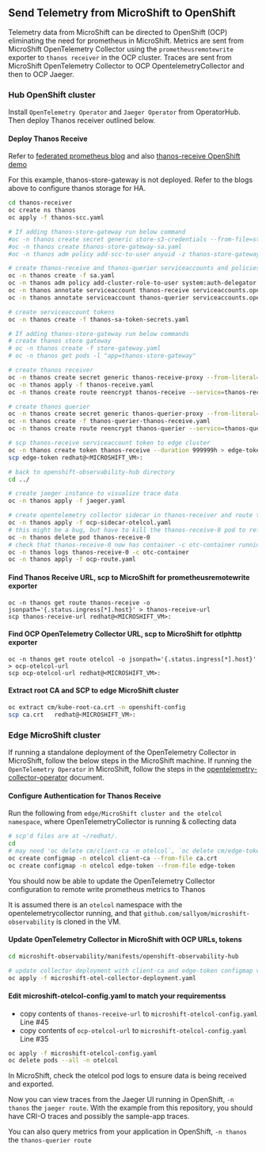 ## Send Telemetry from MicroShift to OpenShift

Telemetry data from MicroShift can be directed to OpenShift (OCP) eliminating the need for prometheus in MicroShift.
Metrics are sent from MicroShift OpenTelemetry Collector using the `prometheusremotewrite` exporter to `thanos receiver` in the OCP cluster.
Traces are sent from MicroShift OpenTelemetry Collector to OCP OpentelemetryCollector and then to OCP Jaeger.


### Hub OpenShift cluster

Install `OpenTelemetry Operator` and `Jaeger Operator` from OperatorHub. Then deploy Thanos receiver outlined below.

#### Deploy Thanos Receive

Refer to [federated prometheus blog](https://cloud.redhat.com/blog/federated-prometheus-with-thanos-receive)
and also [thanos-receive OpenShift demo](https://github.com/rhthsa/openshift-demo/blob/main/thanos-receive.md)

For this example, thanos-store-gateway is not deployed. Refer to the blogs above to configure thanos storage for HA.

```bash
cd thanos-receiver
oc create ns thanos
oc apply -f thanos-scc.yaml

# If adding thanos-store-gateway run below command
#oc -n thanos create secret generic store-s3-credentials --from-file=store-s3-secret.yaml
#oc -n thanos create thanos-store-gateway-sa.yaml
#oc -n thanos adm policy add-scc-to-user anyuid -z thanos-store-gateway

# create thanos-receive and thanos-querier serviceaccounts and policies
oc -n thanos create -f sa.yaml
oc -n thanos adm policy add-cluster-role-to-user system:auth-delegator -z thanos-receive
oc -n thanos annotate serviceaccount thanos-receive serviceaccounts.openshift.io/oauth-redirectreference.thanos-receive='{"kind":"OAuthRedirectReference","apiVersion":"v1","reference":{"kind":"Route","name":"thanos-receive"}}'
oc -n thanos annotate serviceaccount thanos-querier serviceaccounts.openshift.io/oauth-redirectreference.thanos-querier='{"kind":"OAuthRedirectReference","apiVersion":"v1","reference":{"kind":"Route","name":"thanos-querier"}}'

# create serviceaccount tokens
oc -n thanos create -f thanos-sa-token-secrets.yaml 

# If adding thanos-store-gateway run below commands
# create thanos store gateway
# oc -n thanos create -f store-gateway.yaml
# oc -n thanos get pods -l "app=thanos-store-gateway"

# create thanos receiver
oc -n thanos create secret generic thanos-receive-proxy --from-literal=session_secret=$(head /dev/urandom | tr -dc A-Za-z0-9 | head -c43)
oc -n thanos apply -f thanos-receive.yaml
oc -n thanos create route reencrypt thanos-receive --service=thanos-receive --port=web-proxy --insecure-policy=Redirect

# create thanos querier
oc -n thanos create secret generic thanos-querier-proxy --from-literal=session_secret=$(head /dev/urandom | tr -dc A-Za-z0-9 | head -c43)
oc -n thanos create -f thanos-querier-thanos-receive.yaml
oc -n thanos create route reencrypt thanos-querier --service=thanos-querier --port=web-proxy --insecure-policy=Redirect

# scp thanos-receive serviceaccount token to edge cluster
oc -n thanos create token thanos-receive --duration 999999h > edge-token
scp edge-token redhat@<MICROSHIFT_VM>:

# back to openshift-observability-hub directory
cd ../

# create jaeger instance to visualize trace data
oc -n thanos apply -f jaeger.yaml

# create opentelemetry collector sidecar in thanos-receiver and route to collect trace data
oc -n thanos apply -f ocp-sidecar-otelcol.yaml
# this might be a bug, but have to kill the thanos-receive-0 pod to refresh and pick up the sidecar container
oc -n thanos delete pod thanos-receive-0
# check that thanos-receive-0 now has container -c otc-container running
oc -n thanos logs thanos-receive-0 -c otc-container
oc -n thanos apply -f ocp-route.yaml
```

#### Find Thanos Receive URL, scp to MicroShift for prometheusremotewrite exporter

```
oc -n thanos get route thanos-receive -o jsonpath='{.status.ingress[*].host}' > thanos-receive-url
scp thanos-receive-url redhat@<MICROSHIFT_VM>:
```

#### Find OCP OpenTelemetry Collector URL, scp to MicroShift for otlphttp exporter

```
oc -n thanos get route otelcol -o jsonpath='{.status.ingress[*].host}' > ocp-otelcol-url
scp ocp-otelcol-url redhat@<MICROSHIFT_VM>:
```

#### Extract root CA and SCP to edge MicroShift cluster

```bash
oc extract cm/kube-root-ca.crt -n openshift-config
scp ca.crt   redhat@<MICROSHIFT_VM>:
```

### Edge MicroShift cluster

If running a standalone deployment of the OpenTelemetry Collector in MicroShift,
follow the below steps in the MicroShift machine. If running the
`OpenTelemetry Operator` in MicroShift, follow the steps in the
[opentelemetry-collector-operator](../opentelemetry-collector-operator/README.md) document.

#### Configure Authentication for Thanos Receive

Run the following from `edge/MicroShift cluster and the otelcol namespace`, where OpenTelemetryCollector is running & collecting data

```bash
# scp'd files are at ~/redhat/.
cd
# may need 'oc delete cm/client-ca -n otelcol`, `oc delete cm/edge-token -n otelcol` first
oc create configmap -n otelcol client-ca --from-file ca.crt
oc create configmap -n otelcol edge-token --from-file edge-token
```
You should now be able to update the OpenTelemetry Collector configuration to remote write prometheus metrics to Thanos

It is assumed there is an `otelcol` namespace with the opentelemetrycollector running, and
that `github.com/sallyom/microshift-observability` is cloned in the VM.

#### Update OpenTelemetry Collector in MicroShift with OCP URLs, tokens

```bash
cd microshift-observability/manifests/openshift-observability-hub

# update collector deployment with client-ca and edge-token configmap volumes
oc apply -f microshift-otel-collector-deployment.yaml 
```

#### Edit microshift-otelcol-config.yaml to match your requirementss

* copy contents of `thanos-receive-url` to `microshift-otelcol-config.yaml` Line #45
* copy contents of `ocp-otelcol-url` to `microshift-otelcol-config.yaml` Line #35

```bash
oc apply -f microshift-otelcol-config.yaml
oc delete pods --all -n otelcol
```

In MicroShift, check the otelcol pod logs to ensure data is being received and exported.

Now you can view traces from the Jaeger UI running in OpenShift, `-n thanos` the `jaeger route`.
With the example from this repository, you should have CRI-O traces and possibly the sample-app
traces. 

You can also query metrics from your application in OpenShift, `-n thanos` the `thanos-querier route`
